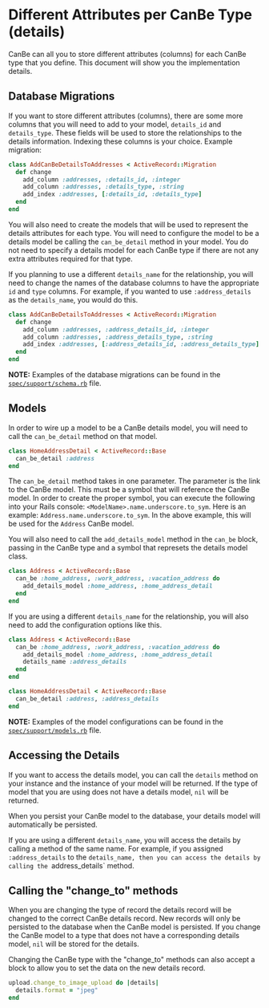 # Different Attributes per CanBe Type (details) #

CanBe can all you to store different attributes (columns) for each CanBe type that you define.  This document will show you the implementation details.

## Database Migrations ##

If you want to store different attributes (columns), there are some more columns that you will need to add to your model, `details_id` and `details_type`.  These fields will be used to store the relationships to the details information.  Indexing these columns is your choice.  Example migration:

```ruby
class AddCanBeDetailsToAddresses < ActiveRecord::Migration
  def change
    add_column :addresses, :details_id, :integer
    add_column :addresses, :details_type, :string
    add_index :addresses, [:details_id, :details_type]
  end
end
```

You will also need to create the models that will be used to represent the details attributes for each type.  You will need to configure the model to be a details model be calling the `can_be_detail` method in your model.  You do not need to specify a details model for each CanBe type if there are not any extra attributes required for that type.

If you planning to use a different `details_name` for the relationship, you will need to change the names of the database columns to have the appropriate `id` and `type` columns. For example, if you wanted to use `:address_details` as the `details_name`, you would do this.

```ruby
class AddCanBeDetailsToAddresses < ActiveRecord::Migration
  def change
    add_column :addresses, :address_details_id, :integer
    add_column :addresses, :address_details_type, :string
    add_index :addresses, [:address_details_id, :address_details_type]
  end
end
```

**NOTE:** Examples of the database migrations can be found in the [`spec/support/schema.rb`](../spec/support/schema.rb) file.

## Models ##

In order to wire up a model to be a CanBe details model, you will need to call the `can_be_detail` method on that model.

```ruby
class HomeAddressDetail < ActiveRecord::Base
  can_be_detail :address
end
```

The `can_be_detail` method takes in one parameter.  The parameter is the link to the CanBe model.  This must be a symbol that will reference the CanBe model.  In order to create the proper symbol, you can execute the following into your Rails console: `<ModelName>.name.underscore.to_sym`.  Here is an example: `Address.name.underscore.to_sym`.  In the above example, this will be used for the `Address` CanBe model.

You will also need to call the `add_details_model` method in the `can_be` block, passing in the CanBe type and a symbol that represets the details model class.

```ruby
class Address < ActiveRecord::Base
  can_be :home_address, :work_address, :vacation_address do
    add_details_model :home_address, :home_address_detail
  end
end
```

If you are using a different `details_name` for the relationship, you will also need to add the configuration options like this.

```ruby
class Address < ActiveRecord::Base
  can_be :home_address, :work_address, :vacation_address do
    add_details_model :home_address, :home_address_detail
    details_name :address_details
  end
end
```

```ruby
class HomeAddressDetail < ActiveRecord::Base
  can_be_detail :address, :address_details
end
```

**NOTE:** Examples of the model configurations can be found in the [`spec/support/models.rb`](../spec/support/models.rb) file.

## Accessing the Details

If you want to access the details model, you can call the `details` method on your instance and the instance of your model will be returned.  If the type of model that you are using does not have a details model, `nil` will be returned.

When you persist your CanBe model to the database, your details model will automatically be persisted.

If you are using a different `details_name`, you will access the details by calling a method of the same name.  For example, if you assigned `:address_details` to the `details_name, then you can access the details by calling the `address_details` method.

## Calling the "change_to" methods

When you are changing the type of record the details record will be changed to the correct CanBe details record.  New records will only be persisted to the database when the CanBe model is persisted.  If you change the CanBe model to a type that does not have a corresponding details model, `nil` will be stored for the details.

Changing the CanBe type with the "change_to" methods can also accept a block to allow you to set the data on the new details record.

```ruby
upload.change_to_image_upload do |details|
  details.format = "jpeg"
end
```
